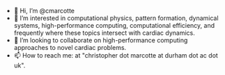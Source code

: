 - 👋 Hi, I’m @cmarcotte
- 👀 I’m interested in computational physics, pattern formation, dynamical systems, high-performance computing, computational efficiency, and frequently where these topics intersect with cardiac dynamics.
- 💞️ I’m looking to collaborate on high-performance computing approaches to novel cardiac problems.
- 📫 How to reach me: at "christopher dot marcotte at durham dot ac dot uk".

<!---
cmarcotte/cmarcotte is a ✨ special ✨ repository because its `README.md` (this file) appears on your GitHub profile.
You can click the Preview link to take a look at your changes.
--->

